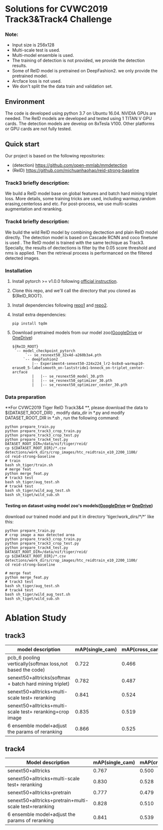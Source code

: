 # Solutions for CVWC2019 Track3&Track4 Challenge

### Note:
- Input size is 256x128
- Multi-scale test  is used.
- Multi-model ensemble is used. 
- The training of detection is not provided, we provide the detection results.
- Some of ReID model is pretrained on DeepFashion2. we only provide the pretrained model.
- Arcface loss is not used.
- We don't split the the data train and validation set.


## Environment
The code is developed using python 3.7 on Ubuntu 16.04.  NVIDIA GPUs are needed. The ReID models are developed and tested using 1 TITAN V GPU cards. The detection models are develop on 8xTesla V100. Other platforms or GPU cards are not fully tested.

## Quick start
Our project is based on the following repositories:

- (detection) https://github.com/open-mmlab/mmdetection
- (ReID) https://github.com/michuanhaohao/reid-strong-baseline

###  Track3 briefly description:

We build a ReID model base on global features and batch hard mining triplet loss. More details, some training tricks are used, including warmup,random erasing,centerloss and etc. For post-process, we use multi-scales augmentation and reranking.

### Track4 briefly description: 

We build the wild ReID model by combining dectection and plain ReID model directly. The detection model is based on Cascade RCNN and coco finetune is used . The ReID model is trained with the same techique as Track3. Specially, the results of dectections is filter by the 0.05 score threshold and nms is applied. Then the retrieval process is performanced on the filtered detected images.

### Installation

1. Install pytorch >= v1.0.0 following [official instruction](https://pytorch.org/).

2. Clone this repo, and we'll call the directory that you cloned as ${ReID_ROOT}.

3. Install dependencies following [repo1](https://github.com/michuanhaohao/reid-strong-baseline) and [repo2]( https://github.com/open-mmlab/mmdetection).

4. Install extra dependencies:
   ```
   pip install tqdm
   ```

5. Download pretrained models from our model zoo([GoogleDrive](https://drive.google.com/drive/folders/1hOTihvbyIxsm5ygDpbUuJ7O_tzv4oXjC?usp=sharing) or [OneDrive](https://1drv.ms/f/s!AhIXJn_J-blW231MH2krnmLq5kkQ))
   ```
   ${ReID_ROOT}
    `-- model_checkpoint_pytorch
    	 `-- se_resnext50_32x4d-a260b3a4.pth
        `-- deepfashion2
            |-- Experiment4-senext50-224x224_lr2-bs8x8-warmup10-erase0_5-labelsmooth_on-laststride1-bnneck_on-triplet_center-arcface
            |   |-- se_resnext50_model_30.pth
            |   |-- se_resnext50_optimizer_30.pth
            |   |-- se_resnext50_optimizer_center_30.pth
   
   ```

### Data preparation
**For CVWC2019 Tiger ReID Track3&4 **, please download the data to ${DATASET_ROOT_DIR} , modify data_dir in *.py and modify DATASET_ROOT_DIR in *.sh ,  run the following command:

```shell
python prepare_train.py
python prepare_track3_crop_train.py
python prepare_track3_crop_test.py
python prepare_track4_test.py
DATASET_ROOT_DIR=/data/nif/tiger/reid/
cp ${DATASET_ROOT_DIR}/*.csv detections/work_dirs/crop_images/htc_reidtrain_e10_2200_1100/
cd reid-strong-baseline
# train
bash sh_tiger/train.sh
# merge feat
python merge_feat.py
# track3 test
bash sh_tiger/aug_test.sh
# track4 test
bash sh_tiger/wild_aug_test.sh
bash sh_tiget/wild_sub.sh
```

#### Testing on dataset using model zoo's models([GoogleDrive](https://drive.google.com/drive/folders/1hOTihvbyIxsm5ygDpbUuJ7O_tzv4oXjC?usp=sharing) or [OneDrive](https://1drv.ms/f/s!AhIXJn_J-blW231MH2krnmLq5kkQ))
download our trained model and put it in directory 'tiger/work_dirs/\*/\*' like this:
```
python prepare_train.py
# crop image a max detected area 
python prepare_track3_crop_train.py
python prepare_track3_crop_test.py
python prepare_track4_test.py
DATASET_ROOT_DIR=/data/nif/tiger/reid/
cp ${DATASET_ROOT_DIR}/*.csv detections/work_dirs/crop_images/htc_reidtrain_e10_2200_1100/
cd reid-strong-baseline

# merge feat
python merge_feat.py
# track3 test
bash sh_tiger/aug_test.sh
# track4 test
bash sh_tiger/wild_aug_test.sh
bash sh_tiget/wild_sub.sh
```



# Ablation Study

## track3

| model description                                         | mAP(single_cam) | mAP(cross_cam) |
| --------------------------------------------------------- | --------------- | -------------- |
| pcb_6 pooling vertically(softmax loss,not based the code) | 0.722           | 0.466          |
| senext50+alltricks(softmax + batch hard mining triplet)   | 0.782           | 0.487          |
| senext50+alltricks+multi-scale test+ reranking            | 0.841           | 0.524          |
| senext50+alltricks+multi-scale test+ reranking+crop image | 0.835           | 0.519          |
| 6 ensemble model+adjust the params of reranking           | 0.866           | 0.525          |

## track4

| Model description                                      | mAP(single_cam) | mAP(cross_cam) |
| ------------------------------------------------------ | --------------- | -------------- |
| senext50+alltricks                                     | 0.767           | 0.500          |
| senext50+alltricks+multi-scale test+ reranking         | 0.830           | 0.528          |
| senext50+alltricks+pretrain                            | 0.777           | 0.479          |
| senext50+alltricks+pretrain+multi-scale test+reranking | 0.828           | 0.510          |
| 6 ensemble model+adjust the params of reranking        | 0.841           | 0.539          |

## 
